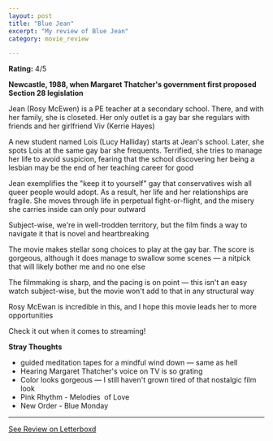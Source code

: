 ```yaml
---
layout: post
title: "Blue Jean"
excerpt: "My review of Blue Jean"
category: movie_review

---
```


**Rating:** 4/5

<b>Newcastle, 1988, when Margaret Thatcher's government first proposed Section 28 legislation</b>

Jean (Rosy McEwen) is a PE teacher at a secondary school. There, and with her family, she is closeted. Her only outlet is a gay bar she regulars with friends and her girlfriend Viv (Kerrie Hayes)

A new student named Lois (Lucy Halliday) starts at Jean's school. Later, she spots Lois at the same gay bar she frequents. Terrified, she tries to manage her life to avoid suspicion, fearing that the school discovering her being a lesbian may be the end of her teaching career for good

Jean exemplifies the "keep it to yourself" gay that conservatives wish all queer people would adopt. As a result, her life and her relationships are fragile. She moves through life in perpetual fight-or-flight, and the misery she carries inside can only pour outward

Subject-wise, we're in well-trodden territory, but the film finds a way to navigate it that is novel and heartbreaking

The movie makes stellar song choices to play at the gay bar. The score is gorgeous, although it does manage to swallow some scenes — a nitpick that will likely bother me and no one else

The filmmaking is sharp, and the pacing is on point — this isn't an easy watch subject-wise, but the movie won't add to that in any structural way

Rosy McEwan is incredible in this, and I hope this movie leads her to more opportunities 

Check it out when it comes to streaming!

<b>Stray Thoughts</b>
* guided meditation tapes for a mindful wind down — same as hell
* Hearing Margaret Thatcher's voice on TV is so grating
* Color looks gorgeous — I still haven't grown tired of that nostalgic film look
* Pink Rhythm - Melodies  of Love
* New Order - Blue Monday

<hr>

[See Review on Letterboxd](https://boxd.it/4Iwqpj)
